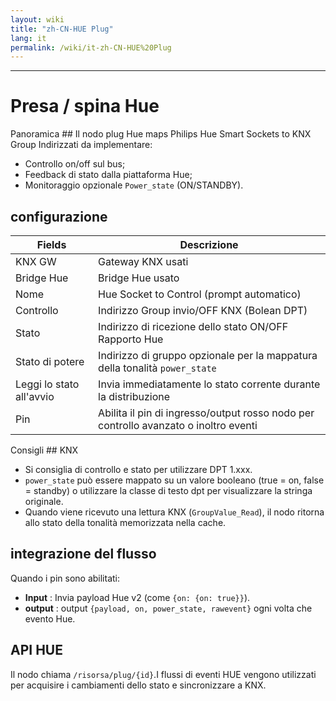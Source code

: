 ```yaml
---
layout: wiki
title: "zh-CN-HUE Plug"
lang: it
permalink: /wiki/it-zh-CN-HUE%20Plug
---
```

---
# Presa / spina Hue
Panoramica ##
Il nodo plug Hue maps Philips Hue Smart Sockets to KNX Group Indirizzati da implementare:
- Controllo on/off sul bus;
- Feedback di stato dalla piattaforma Hue;
- Monitoraggio opzionale `Power_state` (ON/STANDBY).
## configurazione
|Fields | Descrizione |
|-|-|
| KNX GW | Gateway KNX usati |
| Bridge Hue | Bridge Hue usato |
| Nome | Hue Socket to Control (prompt automatico) |
| Controllo | Indirizzo Group invio/OFF KNX (Bolean DPT) |
| Stato | Indirizzo di ricezione dello stato ON/OFF Rapporto Hue |
| Stato di potere | Indirizzo di gruppo opzionale per la mappatura della tonalità `power_state` |
| Leggi lo stato all'avvio | Invia immediatamente lo stato corrente durante la distribuzione |
| Pin | Abilita il pin di ingresso/output rosso nodo per controllo avanzato o inoltro eventi |
Consigli ## KNX
- Si consiglia di controllo e stato per utilizzare DPT 1.xxx.
- `power_state` può essere mappato su un valore booleano (true = on, false = standby) o utilizzare la classe di testo dpt per visualizzare la stringa originale.
- Quando viene ricevuto una lettura KNX (`GroupValue_Read`), il nodo ritorna allo stato della tonalità memorizzata nella cache.
## integrazione del flusso
Quando i pin sono abilitati:
- **Input** : Invia payload Hue v2 (come `{on: {on: true}}`).
- **output** : output `{payload, on, power_state, rawevent}` ogni volta che evento Hue.
## API HUE
Il nodo chiama `/risorsa/plug/{id}`.I flussi di eventi HUE vengono utilizzati per acquisire i cambiamenti dello stato e sincronizzare a KNX.
